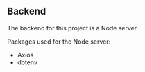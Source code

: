 ## Backend

The backend for this project is a Node server.

Packages used for the Node server:
- Axios
- dotenv